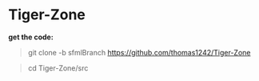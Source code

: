 # Tiger-Zone

**get the code:**

> git clone -b sfmlBranch https://github.com/thomas1242/Tiger-Zone

> cd Tiger-Zone/src


